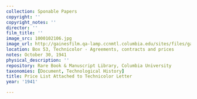 ```yaml
---
collection: Sponable Papers
copyright: ''
copyright_notes: ''
director: ''
film_title: ''
image_src: 1000102106.jpg
image_url: http://gainesfilm.qa-lamp.ccnmtl.columbia.edu/sites/files/gainesfilm/images/1000102106.jpg
location: Box 53, Technicolor - Agreements, contracts and prices
notes: October 30, 1941
physical_description: ''
repository: Rare Book & Manuscript Library, Columbia University
taxonomies: [Document, Technological History]
title: Price List Attached to Technicolor Letter
year: '1941'

---
```

